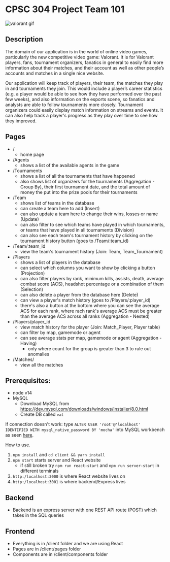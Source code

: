 # CPSC 304 Project Team 101

![valorant gif](./screenshots/304proj.gif)

## Description
The domain of our application is in the world of online video games, particularly the new competitive video game: Valorant. It is for Valorant players, fans, tournament organizers, fanatics in general to easily find more information about their matches, and their account as well as other people’s accounts and matches in a single nice website. 

Our application will keep track of players, their team, the matches they play in and tournaments they join. This would include a player’s career statistics (e.g. a player would be able to see how they have performed over the past few weeks), and also information on the esports scene, so fanatics and analysts are able to follow tournaments more closely. Tournament organizers could easily display match information on streams and events. It can also help track a player's progress as they play over time to see how they improved.

## Pages
- / 
  - home page
- /Agents 
  - shows a list of the available agents in the game
- /Tournaments 
  - shows a list of all the tournaments that have happened
  - also shows list of organizers for the tournaments (Aggregation - Group By), their first tournament date, and the total amount of money the put into the prize pools for their tournaments
- /Team
  - shows list of teams in the database
  - can create a team here to add (Insert)
  - can also update a team here to change their wins, losses or name (Update)
  - can also filter to see which teams have played in which tournaments, or teams that have played in all tournaments (Division)
  - can also see each team's tournament history by clicking on the tournament history button (goes to /Team/:team_id)
- /Team/:team_id
  - view the team's tournament history (Join: Team, Team_Tournament)
- /Players
  - shows a list of players in the database
  - can select which columns you want to show by clicking a button (Projection)
  - can also filter players by rank, minimum kills, assists, death, average combat score (ACS), headshot percentage or a combination of them (Selection)
  - can also delete a player from the database here (Delete)
  - can view a player's match history (goes to /Players/:player_id)
  - there's also a button at the bottom where you can see the average ACS for each rank, where rach rank's average ACS must be greater than the average ACS across all ranks (Aggregation - Nested)
- /Players/player_id
  - view match history for the player (Join: Match_Player, Player table)
  - can filter by map, gamemode or agent 
  - can see average stats per map, gamemode or agent (Aggregation - Having)
    - only where count for the group is greater than 3 to rule out anomalies
- /Matches/
  - view all the matches
## Prerequisites:
- node v14
- MySQL
  - Download MySQL from https://dev.mysql.com/downloads/windows/installer/8.0.html
  - Create DB called `val`

If connection doesn't work:
type `ALTER USER 'root'@'localhost' IDENTIFIED WITH mysql_native_password BY 'mocha'` into MySQL workbench
as seen [here](https://stackoverflow.com/questions/50093144/mysql-8-0-client-does-not-support-authentication-protocol-requested-by-server).

How to use.
1. `npm install` and `cd client && yarn install`
2. `npm start` starts server and React website
    - if still broken try `npm run react-start` and `npm run server-start` in different terminals
3. `http:/localhost:3000` is where React website lives on
4. `http:/localhost:3001` is where backend/Express lives

## Backend
- Backend is an express server with one REST API route (POST) which takes in the SQL queries

## Frontend
- Everything is in /client folder and we are using React
- Pages are in /client/pages folder
- Components are in /client/components folder
